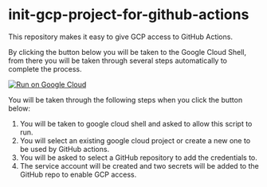 # init-gcp-project-for-github-actions

This repository makes it easy to give GCP access to GitHub Actions. 

By clicking the button below you will be taken to the Google Cloud Shell, from there you will be taken through several steps automatically to complete the process.

[![Run on Google
Cloud](https://deploy.cloud.run/button.svg)](https://deploy.cloud.run/?git_repo=https://github.com/GoogleCloudPlatform/cloud-run-hello.git)

You will be taken through the following steps when you click the button below:

1) You will be taken to google cloud shell and asked to allow this script to run.
2) You will select an existing google cloud project or create a new one to be used by GitHub actions.
4) You will be asked to select a GitHub repository to add the credentials to.
5) The service account will be created and two secrets will be added to the GitHub repo to enable GCP access.
